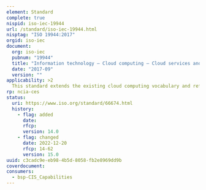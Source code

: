 ```yaml
---
element: Standard
complete: true
nispid: iso-iec-19944
url: /standard/iso-iec-19944.html
nisptag: "ISO 19944:2017"
orgid: iso-iec
document:
  org: iso-iec
  pubnum: "19944"
  title: "Information technology — Cloud computing — Cloud services and devices: Data flow, data categories and data use"
  date: "2017-09"
  version: ""
applicability: >2
  This standard extends the existing cloud computing vocabulary and reference architecture in ISO/IEC 17788 and ISO/IEC 17789 to describe an ecosystem involving devices using cloud services and describes the various types of data flowing within the devices and cloud computing ecosystem.
rp: ncia-ces
status:
  uri: https://www.iso.org/standard/66674.html
  history: 
    - flag: added
      date: 
      rfcp: 
      version: 14.0
    - flag: changed
      date: 2022-12-20
      rfcp: 14-62
      version: 15.0
uuid: c3cadc9e-eb98-4b5d-8058-fb2e8969dd9b
coverdocument:
consumers:
  - bsp-CIS_Capabilities
---
```

